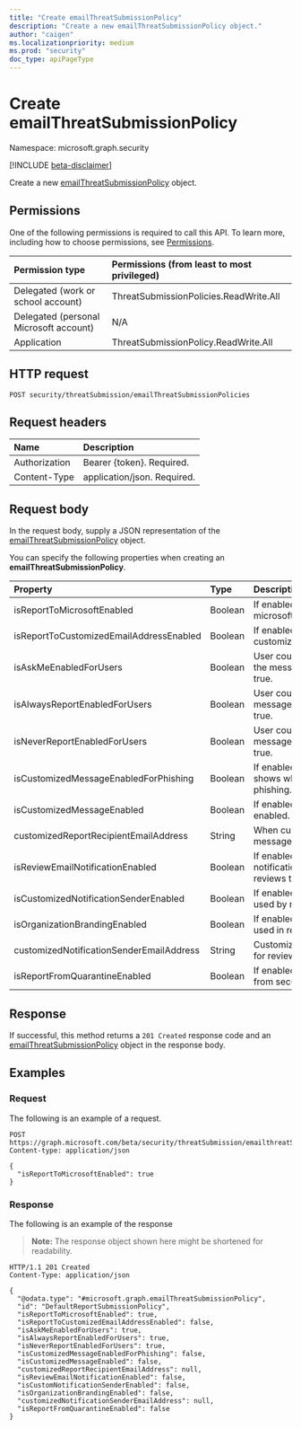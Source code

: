 ```yaml
---
title: "Create emailThreatSubmissionPolicy"
description: "Create a new emailThreatSubmissionPolicy object."
author: "caigen"
ms.localizationpriority: medium
ms.prod: "security"
doc_type: apiPageType
---
```


# Create emailThreatSubmissionPolicy
Namespace: microsoft.graph.security

[!INCLUDE [beta-disclaimer](../../includes/beta-disclaimer.md)]

Create a new [emailThreatSubmissionPolicy](../resources/security-emailthreatsubmissionpolicy.md) object.

## Permissions
One of the following permissions is required to call this API. To learn more, including how to choose permissions, see [Permissions](/graph/permissions-reference).

|Permission type|Permissions (from least to most privileged)|
|:---|:---|
|Delegated (work or school account)|ThreatSubmissionPolicies.ReadWrite.All|
|Delegated (personal Microsoft account)|N/A|
|Application|ThreatSubmissionPolicy.ReadWrite.All|

## HTTP request

<!-- {
  "blockType": "ignored"
}
-->
``` http
POST security/threatSubmission/emailThreatSubmissionPolicies
```

## Request headers
|Name|Description|
|:---|:---|
|Authorization|Bearer {token}. Required.|
|Content-Type|application/json. Required.|

## Request body
In the request body, supply a JSON representation of the [emailThreatSubmissionPolicy](../resources/security-emailthreatsubmissionpolicy.md) object.

You can specify the following properties when creating an **emailThreatSubmissionPolicy**.

|Property|Type|Description|
|:---|:---|:---|
| isReportToMicrosoftEnabled               | Boolean | If enabled, the email will be sent to microsoft for analysis.                              |
| isReportToCustomizedEmailAddressEnabled  | Boolean | If enabled, the email will be sent to customizedReportRecipientEmailAddress.               |
| isAskMeEnabledForUsers                   | Boolean | User could use 'Ask me before reporting the message' option. The default value is true.    |
| isAlwaysReportEnabledForUsers            | Boolean | User could use 'Always report the message' option. The default value is true.              |
| isNeverReportEnabledForUsers             | Boolean | User could use 'Never report the message' option. The default value is true.               |
| isCustomizedMessageEnabledForPhishing    | Boolean | If enabled, customized message only shows when email is reported as phishing.              |
| isCustomizedMessageEnabled               | Boolean | If enabled, customized message is enabled.                                                 |
| customizedReportRecipientEmailAddress    | String  | When customized address enabled, the message will be sent to this address.                 |
| isReviewEmailNotificationEnabled         | Boolean | If enabled, system sends email notification to reporter when admin reviews the submission. |
| isCustomizedNotificationSenderEnabled    | Boolean | If enabled, notificationSenderAddress is used by review notification email.                |
| isOrganizationBrandingEnabled            | Boolean | If enabled, tenant branding logo will be used in review notification message.              |
| customizedNotificationSenderEmailAddress | String  | Customized notification sender address for review notification message.                    |
| isReportFromQuarantineEnabled            | Boolean | If enabled, submission could be created from security portal quarantine page.              |




## Response

If successful, this method returns a `201 Created` response code and an [emailThreatSubmissionPolicy](../resources/security-emailthreatsubmissionpolicy.md) object in the response body.

## Examples

### Request
The following is an example of a request.
<!-- {
  "blockType": "request",
  "name": "create_emailthreatsubmissionpolicy_from_emailthreatsubmissionpolicies"
}
-->
``` http
POST https://graph.microsoft.com/beta/security/threatSubmission/emailthreatSubmissionPolicies
Content-type: application/json

{
  "isReportToMicrosoftEnabled": true
}
```


### Response
The following is an example of the response
>**Note:** The response object shown here might be shortened for readability.
<!-- {
  "blockType": "response",
  "truncated": true,
  "@odata.type": "microsoft.graph.security.emailThreatSubmissionPolicy"
}
-->
``` http
HTTP/1.1 201 Created
Content-Type: application/json

{
  "@odata.type": "#microsoft.graph.emailThreatSubmissionPolicy",
  "id": "DefaultReportSubmissionPolicy",
  "isReportToMicrosoftEnabled": true,
  "isReportToCustomizedEmailAddressEnabled": false,
  "isAskMeEnabledForUsers": true,
  "isAlwaysReportEnabledForUsers": true,
  "isNeverReportEnabledForUsers": true,
  "isCustomizedMessageEnabledForPhishing": false,
  "isCustomizedMessageEnabled": false,
  "customizedReportRecipientEmailAddress": null,
  "isReviewEmailNotificationEnabled": false,
  "isCustomNotificationSenderEnabled": false,
  "isOrganizationBrandingEnabled": false,
  "customizedNotificationSenderEmailAddress": null,
  "isReportFromQuarantineEnabled": false
}
```

